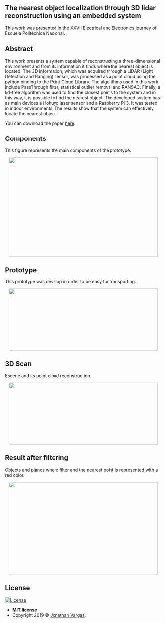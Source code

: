 ## The nearest object localization through 3D lidar reconstruction using an embedded system

This work was presented in the XXVII Electrical and Electronics journey of Escuela Politécnica Nacional.

## Abstract

This work presents a system capable of reconstructing a three-dimensional environment and from its information it finds where the nearest object is located. The 3D information, which was acquired through a LiDAR (Light Detection and Ranging) sensor, was processed as a point cloud using the python binding to the Point Cloud Library. The algorithms used in this work include PassThrough filter, statistical outlier removal and RANSAC. Finally, a kd-tree algorithm was used to find the closest points to the system and in this way, it is possible to find the nearest object. The developed system has as main devices a Hokuyo laser sensor and a Raspberry Pi 3. It was tested in indoor environments. The results show that the system can effectively locate the nearest object.

You can download the paper  [here](http://ciecfie.epn.edu.ec/wss/VirtualDirectories/80/JIEE/historial/XXVII/Contenido/MEMORIAS_XXVII-31-37.pdf).


## Components
This figure represents the main components of the prototype.
<p align="center">
  <img height="320" width="480" src="https://www.jonathanvargas.ml/wp-content/uploads/2019/03/1Parts.png">
</p>


## Prototype
This prototype was develop in order to be easy for transporting.
<p align="center">
  <img height="200" width="480" src="https://www.jonathanvargas.ml/wp-content/uploads/2019/03/2Prototype.png">
</p>


## 3D Scan
Escene and its point cloud reconstruction.
<p align="center">
  <img height="200" width="480" src="https://www.jonathanvargas.ml/wp-content/uploads/2019/03/5OriginalScene_Total.png">
</p>


## Result after filtering
Objects and planes where filter and the nearest point is represented with a red color.
<p align="center">
  <img height="300" width="480" src="https://www.jonathanvargas.ml/wp-content/uploads/2019/03/10Nearest.png">
</p>


## License

[![License](http://img.shields.io/:license-mit-blue.svg?style=flat-square)](http://badges.mit-license.org)

- **[MIT license](http://opensource.org/licenses/mit-license.php)**
- Copyright 2019 © <a href="https://www.jonathanvargas.ml" target="_blank">Jonathan Vargas</a>.

